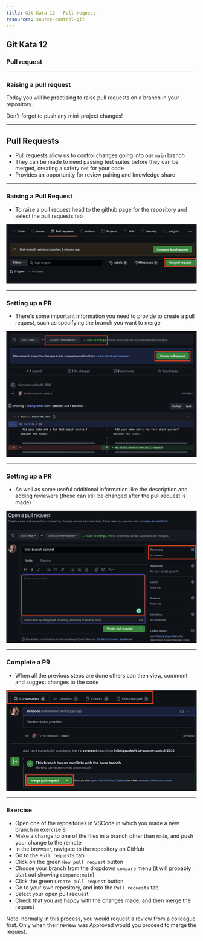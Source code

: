 ```yaml
---
title: Git Kata 12 - Pull request
resources: source-control-git
---
```


## Git Kata 12

### Pull request

---

### Raising a pull request

Today you will be practising to raise pull requests on a branch in your repository.

Don't forget to push any mini-project changes!

---

## Pull Requests

- Pull requests allow us to control changes going into our `main` branch
- They can be made to need passing test suites before they can be merged, creating a safety net for your code
- Provides an opportunity for review pairing and knowledge share

---

### Raising a Pull Request

- To raise a pull request head to the github page for the repository and select the pull requests tab

![](./img/PR-new-pr.png)

---

### Setting up a PR

- There's some important information you need to provide to create a pull request, such as specifying the branch you want to merge

![](./img/PR-create.png)

---

### Setting up a PR

- As well as some useful additional information like the description and adding reviewers (these can still be changed after the pull request is made)

![](./img/PR-add-reviewers.png)

---

### Complete a PR

- When all the previous steps are done others can then view, comment and suggest changes to the code

![](./img/PR-complete.png)

---

### Exercise

- Open one of the repositories in VSCode in which you made a new branch in exercise 8
- Make a change to one of the files in a branch other than `main`, and push your change to the remote
- In the browser, navigate to the repository on GitHub
- Go to the `Pull requests` tab
- Click on the green `New pull request` button
- Choose your branch from the dropdown `compare` menu (it will probably start out showing `compare:main`)
- Click the green `Create pull request` button
- Go to your own repository, and into the `Pull requests` tab
- Select your open pull request
- Check that you are happy with the changes made, and then merge the request

Note: normally in this process, you would request a review from a colleague first. Only when their review was Approved would you proceed to merge the request.
